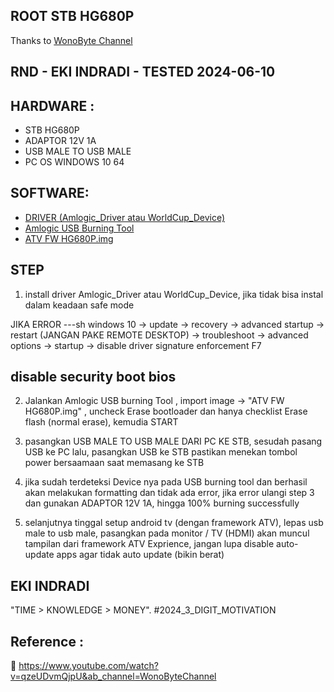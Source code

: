 
## ROOT STB HG680P

Thanks to [WonoByte Channel](https://www.youtube.com/watch?v=qzeUDvmQjpU&ab_channel=WonoByteChannel)

## RND - EKI INDRADI - TESTED 2024-06-10 

## HARDWARE :
- STB HG680P
- ADAPTOR 12V 1A 
- USB MALE TO USB MALE
- PC OS WINDOWS 10 64


## SOFTWARE: 
- [DRIVER (Amlogic_Driver atau WorldCup_Device)]((https://drive.google.com/drive/folders/1GuLrz4ICtlEJP68LmiHiHyB1lQJFxqt-?usp=drive_link))
- [Amlogic USB Burning Tool](https://drive.google.com/drive/folders/1GuLrz4ICtlEJP68LmiHiHyB1lQJFxqt-?usp=drive_link)
- [ATV FW HG680P.img](https://drive.google.com/drive/folders/1GuLrz4ICtlEJP68LmiHiHyB1lQJFxqt-?usp=drive_link)



## STEP

1. install driver Amlogic_Driver atau WorldCup_Device, jika tidak bisa instal dalam keadaan safe mode

JIKA ERROR
---sh
windows 10 -> update ->  recovery -> advanced  startup -> restart (JANGAN PAKE REMOTE DESKTOP) 
-> troubleshoot -> advanced options -> startup -> disable driver signature enforcement F7

disable security boot bios
---


2. Jalankan Amlogic USB burning Tool , import image -> "ATV FW HG680P.img" , uncheck Erase bootloader dan hanya checklist Erase flash (normal erase), kemudia START


3. pasangkan USB MALE TO USB MALE DARI PC KE STB, sesudah pasang USB ke PC lalu, pasangkan USB ke STB pastikan menekan tombol power bersaamaan saat memasang ke STB


4. jika sudah terdeteksi Device nya pada USB burning tool dan berhasil akan melakukan formatting dan tidak ada error, jika error ulangi step 3 dan gunakan  ADAPTOR 12V 1A, hingga 100% burning successfully


5. selanjutnya tinggal setup android tv (dengan framework ATV), lepas usb male to usb male, pasangkan pada monitor / TV  (HDMI) akan muncul tampilan dari framework ATV Exprience, jangan lupa disable auto-update apps agar tidak auto update (bikin berat)



## EKI INDRADI

"TIME > KNOWLEDGE > MONEY". #2024_3_DIGIT_MOTIVATION

## Reference : 

:link: https://www.youtube.com/watch?v=qzeUDvmQjpU&ab_channel=WonoByteChannel